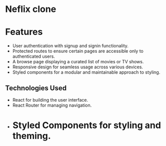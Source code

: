 # Neflix clone

# Features

- User authentication with signup and signin functionality.
- Protected routes to ensure certain pages are accessible only to authenticated users.
- A browse page displaying a curated list of movies or TV shows.
- Responsive design for seamless usage across various devices.
- Styled components for a modular and maintainable approach to styling.

## Technologies Used

- React for building the user interface.
- React Router for managing navigation.
- # Styled Components for styling and theming.
